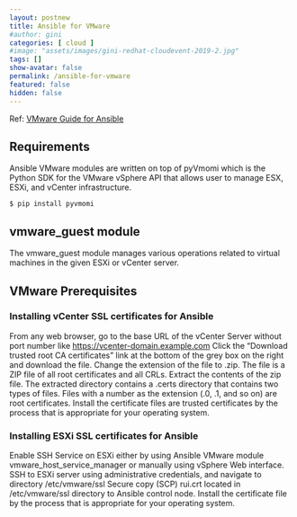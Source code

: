 ```yaml
---
layout: postnew
title: Ansible for VMware
#author: gini
categories: [ cloud ]
#image: "assets/images/gini-redhat-cloudevent-2019-2.jpg"
tags: []
show-avatar: false
permalink: /ansible-for-vmware
featured: false
hidden: false
---
```


Ref: [VMware Guide for Ansible](https://docs.ansible.com/ansible/latest/scenario_guides/guide_vmware.html)

## Requirements
Ansible VMware modules are written on top of pyVmomi which is the Python SDK for the VMware vSphere API that allows user to manage ESX, ESXi, and vCenter infrastructure. 

```
$ pip install pyvmomi
```

## vmware_guest module
The vmware_guest module manages various operations related to virtual machines in the given ESXi or vCenter server.

## VMware Prerequisites
### Installing vCenter SSL certificates for Ansible
From any web browser, go to the base URL of the vCenter Server without port number like https://vcenter-domain.example.com
Click the “Download trusted root CA certificates” link at the bottom of the grey box on the right and download the file.
Change the extension of the file to .zip. The file is a ZIP file of all root certificates and all CRLs.
Extract the contents of the zip file. The extracted directory contains a .certs directory that contains two types of files. Files with a number as the extension (.0, .1, and so on) are root certificates.
Install the certificate files are trusted certificates by the process that is appropriate for your operating system.

### Installing ESXi SSL certificates for Ansible
Enable SSH Service on ESXi either by using Ansible VMware module vmware_host_service_manager or manually using vSphere Web interface.
SSH to ESXi server using administrative credentials, and navigate to directory /etc/vmware/ssl
Secure copy (SCP) rui.crt located in /etc/vmware/ssl directory to Ansible control node.
Install the certificate file by the process that is appropriate for your operating system.

